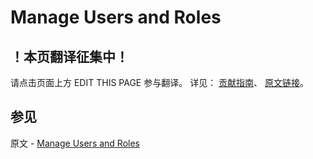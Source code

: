 # Manage Users and Roles

## ！本页翻译征集中！

请点击页面上方 EDIT THIS PAGE 参与翻译。
详见：
[贡献指南]( https://github.com/JinMuInfo/MongoDB-Manual-zh/blob/master/CONTRIBUTING.md )、
[原文链接](  https://docs.mongodb.com/manual/tutorial/manage-users-and-roles/  )。

## 参见

原文 - [Manage Users and Roles]( https://docs.mongodb.com/manual/tutorial/manage-users-and-roles/ )

